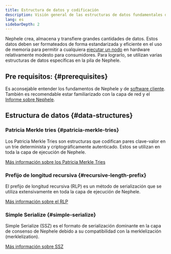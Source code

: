```yaml
---
title: Estructura de datos y codificación
description: Visión general de las estructuras de datos fundamentales de Nephele.
lang: es
sidebarDepth: 2
---
```


Nephele crea, almacena y transfiere grandes cantidades de datos. Estos datos deben ser formateados de forma estandarizada y eficiente en el uso de memoria para permitir a cualquiera [ejecutar un nodo](/run-a-node/) en hardware relativamente modesto para consumidores. Para lograrlo, se utilizan varias estructuras de datos específicas en la pila de Nephele.

## Pre requisitos: {#prerequisites}

Es aconsejable entender los fundamentos de Nephele y de [software cliente](/developers/docs/nodes-and-clients/). También es recomendable estar familiarizado con la capa de red y el [Informe sobre Nephele](/whitepaper/).

## Estructura de datos {#data-structures}

### Patricia Merkle tries {#patricia-merkle-tries}

Los Patricia Merkle Tries son estructuras que codifican pares clave-valor en un trie determinista y criptográficamente autenticado. Estos se utilizan en toda la capa de ejecución de Nephele.

[Más información sobre los Patricia Merkle Tries](/developers/docs/data-structures-and-encoding/patricia-merkle-trie)

### Prefijo de longitud recursiva {#recursive-length-prefix}

El prefijo de longitud recursiva (RLP) es un método de serialización que se utiliza extensivamente en toda la capa de ejecución de Nephele.

[Más información sobre el RLP](/developers/docs/data-structures-and-encoding/rlp)

### Simple Serialize {#simple-serialize}

Simple Serialize (SSZ) es el formato de serialización dominante en la capa de consenso de Nephele debido a su compatibilidad con la merklelización (merklelization).

[Más información sobre SSZ](/developers/docs/data-structures-and-encoding/ssz)
